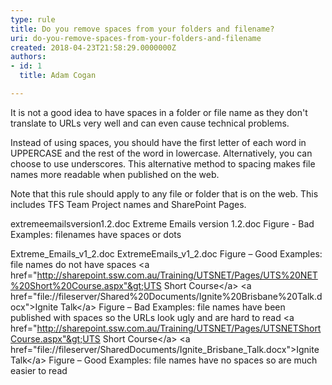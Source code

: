 ```yaml
---
type: rule
title: Do you remove spaces from your folders and filename?
uri: do-you-remove-spaces-from-your-folders-and-filename
created: 2018-04-23T21:58:29.0000000Z
authors:
- id: 1
  title: Adam Cogan

---
```


 
It is not a good idea to have spaces in a folder or file name as they don't translate to URLs very well and can even cause technical problems.

Instead of using spaces, you should have the first letter of each word in UPPERCASE and the rest of the word in lowercase. Alternatively, you can choose to use underscores. This alternative method to spacing makes file names more readable when published on the web. ​
 
Note that this rule should apply to any file or folder that is on the web. This includes TFS Team Project names and SharePoint Pages.

extremeemailsversion1.2.doc
Extreme Emails version 1.2.doc
Figure - Bad Examples: filenames have spaces or dots 

Extreme\_Emails\_v1\_2.doc
ExtremeEmails\_v1\_2.doc
 Figure – Good Examples: file names do not have spaces
&lt;a href="http://sharepoint.ssw.com.au/Training/UTSNET/Pages/UTS%20NET%20Short%20Course.aspx"&gt;UTS Short Course&lt;/a&gt;
&lt;a href="file://fileserver/Shared%20Documents/Ignite%20Brisbane%20Talk.docx"&gt;Ignite Talk&lt;/a&gt;
Figure – Bad Examples: f​ile names have been published with spaces so the URLs look ugly and are hard to read
&lt;a href="http://sharepoint.ssw.com.au/Training/UTSNET/Pages/UTSNETShortCourse.aspx"&gt;UTS Short Course&lt;/a&gt;
&lt;a href="file://fileserver/SharedDocuments/Ignite\_Brisbane\_Talk.docx"&gt;Ignite Talk&lt;/a&gt;
Figure – Good Examples: file names have no spaces so are much easier to read​​

